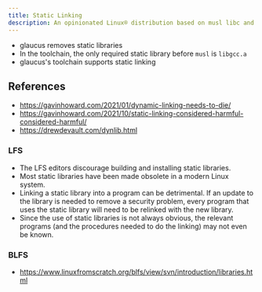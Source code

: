 ```yaml
---
title: Static Linking
description: An opinionated Linux® distribution based on musl libc and toybox
---
```


- glaucus removes static libraries
- In the toolchain, the only required static library before `musl` is `libgcc.a`
- glaucus's toolchain supports static linking

## References
- https://gavinhoward.com/2021/01/dynamic-linking-needs-to-die/
- https://gavinhoward.com/2021/10/static-linking-considered-harmful-considered-harmful/
- https://drewdevault.com/dynlib.html

### LFS
- The LFS editors discourage building and installing static libraries.
- Most static libraries have been made obsolete in a modern Linux system.
- Linking a static library into a program can be detrimental. If an update to the library is needed to remove a security problem, every program that uses the static library will need to be relinked with the new library.
- Since the use of static libraries is not always obvious, the relevant programs (and the procedures needed to do the linking) may not even be known.

### BLFS
- https://www.linuxfromscratch.org/blfs/view/svn/introduction/libraries.html

